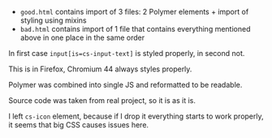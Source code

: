 * `good.html` contains import of 3 files: 2 Polymer elements + import of styling using mixins
* `bad.html` contains import of 1 file that contains everything mentioned above in one place in the same order

In first case `input[is=cs-input-text]` is styled properly, in second not.

This is in Firefox, Chromium 44 always styles properly.

Polymer was combined into single JS and reformatted to be readable.

Source code was taken from real project, so it is as it is.

I left `cs-icon` element, because if I drop it everything starts to work properly, it seems that big CSS causes issues here.
